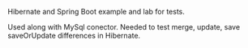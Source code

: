 Hibernate and Spring Boot example and lab for tests.

Used along with MySql conector. Needed to test merge, update, save saveOrUpdate differences in Hibernate.
